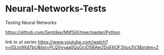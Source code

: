 # Neural-Networks-Tests
Testing Neural Networks

https://github.com/Sentdex/NNfSiX/tree/master/Python

link to yt series
https://www.youtube.com/watch?v=lGLto9Xd7bU&list=PLQVvvaa0QuDcjD5BAw2DxE6OF2tius3V3&index=2
